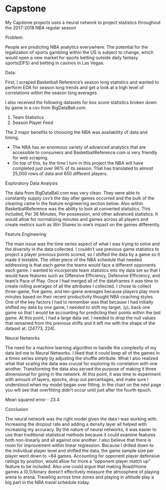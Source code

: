 # Capstone
My Capstone projects uses a neural network to project statistics throughout the 2017-2018 NBA regular season


Problem: 

People are predicting NBA analytics everywhere. The potential for the legalization of sports gambling within the US is subject to change, which would open a new market for sports betting outside daily fantasy sports(DFS) and betting in casinos in Las Vegas. 

Data: 

First, I scraped Basketball Reference’s season long statistics and wanted to perform EDA for season long trends and get a look at a high level of correlations within the season long averages. 

I also received the following datasets for box score statistics broken down by game in a csv from BigDataBall.com.

1.	Team Statistics 
2.	Season Player Feed

The 2 major benefits to choosing the NBA was availability of data and timing. 
-	The NBA has an enormous variety of advanced analytics that are accessible to consumers and BasketballReference.com is very friendly for web scraping.  
-	On top of this, by the time I turn in this project the NBA will have completed just over 96% of its season. That has translated to almost 25,000 rows of data and 650 different players. 


Exploratory Data Analysis

The data from BigDataBall.com was very clean. They were able to constantly supply csv’s the day after games occurred and the bulk of the cleaning came in the feature engineering section below.
Also within BasketballReference was the ability to look at converted statistics. This included, Per 36 Minutes, Per possession, and other advanced statistics. It would allow for normalizing minutes and games across all players and create metrics such as Win Shares to one’s impact on the games differently.  

Feature Engineering

The main issue was the time series aspect of what I was trying to solve and the diversity in the data collected. I couldn’t use previous game statistics to project a player previous points scored, so I shifted the data by a game so it made it testable. 
The other piece of the NBA schedule that needed addressing is that each game the teams would face a different opponents each game. I wanted to incorporate team statistics into my data set so that I would have features such as Offensive Efficiency, Defensive Efficiency, and team’s Pace of Play. 
Once I had merged all of the dataframes it was time to create rolling averages of all the attributes I collected. I chose to collect three-game, five game, and ten-game averages because players play more minutes based on their recent productivity thought NBA coaching styles.
One of the key factors I had to remember was that because I had initially shifted my data by one game, I needed to shift my target, (y), back one game so that I would be accounting for predicting their points within the last game. 
At this point, I had a large data set. I needed to drop the null values that remained from the previous shifts and it left me with the shape of the dataset at: (24773, 224).  


Neural Networks

The need for a machine learning algorithm to handle the complexity of my data led me to Neural Networks. I liked that it could keep all of the games in a times series simply by adjusting the shuffle attribute. What I also realized what that scaling the data was crucial for exploring its correlation with one another. Transforming the data also served the purpose of making it three dimensional for going in the network. 
At this point, it was time to experiment with amount of layers, epochs, drop out percentages, and make sure I understood when my model began over fitting. In the chart on the next page you will see that overfitting didn’t occur until just after the fourth epoch. 


Mean squared error - 23.4


Conclusion

The neural network was the right model given the data I was working with. Increasing the dropout rate and adding a density layer all helped with increasing my accuracy. By the nature of neural networks, it was easier to use than traditional statistical methods because it could examine features both non-linearly and all against one another. 
I also believe that there is room for improvement within linear regression. Because I drilled down to the individual player level and shifted the data, the game sample size per player went down to ~64 games. Accounting for opponent player defensive ratings by position, would allow for more a “opponent player match up” feature to be included. Also one could argue that making Road/Home games a (0,1)/binary doesn’t effectively measure the atmosphere of playing arena to arena. Traveling across time zones and playing in altitude play a big part in the NBA travel schedule today.  






